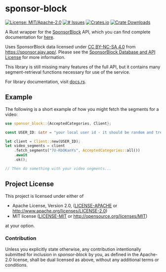 # sponsor-block
[![License: MIT/Apache-2.0](https://img.shields.io/badge/license-MIT%2FApache--2.0-blue.svg)](LICENSE-MIT)
[![# Issues](https://img.shields.io/github/issues/zedseven/sponsor-block-rs.svg?logo=github)](https://github.com/zedseven/sponsor-block-rs/issues)
[![Crates.io](https://img.shields.io/crates/v/sponsor-block.svg?logo=rust)](https://crates.io/crates/sponsor-block)
[![Crate Downloads](https://img.shields.io/crates/d/sponsor-block.svg?logo=azure-artifacts)](https://crates.io/crates/sponsor-block)

A Rust wrapper for the [SponsorBlock](https://sponsor.ajay.app/) API, which you
can find complete documentation for [here](https://wiki.sponsor.ajay.app/w/API_Docs).

Uses SponsorBlock data licensed under [CC BY-NC-SA 4.0](https://creativecommons.org/licenses/by-nc-sa/4.0/)
from https://sponsor.ajay.app/.
Please see the [SponsorBlock Database and API License](https://github.com/ajayyy/SponsorBlock/wiki/Database-and-API-License)
for more information.

This library is still missing many features of the full API, but it contains many
segment-retrieval functions necessary for use of the service.

For library documentation, visit [docs.rs](https://docs.rs/sponsor-block).

## Example
The following is a short example of how you might fetch the segments for a
video:
```rust
use sponsor_block::{AcceptedCategories, Client};

const USER_ID: &str = "your local user id - it should be random and treated like a password";

let client = Client::new(USER_ID);
let video_segments = client
    .fetch_segments("7U-RbOKanYs", AcceptedCategories::all())
    .await
    .ok();

// Then do something with your video segments...
```

## Project License
This project is licensed under either of

- Apache License, Version 2.0, ([LICENSE-APACHE](LICENSE-APACHE) or
  http://www.apache.org/licenses/LICENSE-2.0)
- MIT license ([LICENSE-MIT](LICENSE-MIT) or
  http://opensource.org/licenses/MIT)

at your option.

### Contribution
Unless you explicitly state otherwise, any contribution intentionally submitted
for inclusion in *sponsor-block* by you, as defined in the Apache-2.0 license,
shall be dual licensed as above, without any additional terms or conditions.
